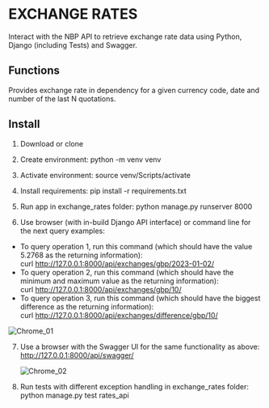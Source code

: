# EXCHANGE RATES

Interact with the NBP API to retrieve exchange rate data using Python, Django (including Tests) and Swagger.

## Functions

Provides exchange rate in dependency for a given currency code, date and number of the last N quotations.

## Install

1. Download or clone
2. Create environment:
   python -m venv venv
3. Activate environment:
   source venv/Scripts/activate
4. Install requirements:
   pip install -r requirements.txt
5. Run app in exchange_rates folder:
   python manage.py runserver 8000

6. Use browser (with in-build Django API interface) or command line for the next query examples:
  * To query operation 1, run this command (which should have the value 5.2768 as the returning information):  
   curl http://127.0.0.1:8000/api/exchanges/gbp/2023-01-02/
  * To query operation 2, run this command (which should have the minimum and maximum value as the returning
   information):  
   curl http://127.0.0.1:8000/api/exchanges/gbp/10/
  * To query operation 3, run this command (which should have the biggest difference as the returning information):  
   curl http://127.0.0.1:8000/api/exchanges/difference/gbp/10/
   
   ![Chrome_01](https://user-images.githubusercontent.com/111561866/234058525-b848d4cb-b629-4d0c-9c05-870c459456af.JPG)

7. Use a browser with the Swagger UI for the same functionality as above:
   http://127.0.0.1:8000/api/swagger/
   
   ![Chrome_02](https://user-images.githubusercontent.com/111561866/234058595-7f98e5e6-c58b-45cc-bc86-0b5018bb3656.JPG)

8. Run tests with different exception handling in exchange_rates folder:
   python manage.py test rates_api
